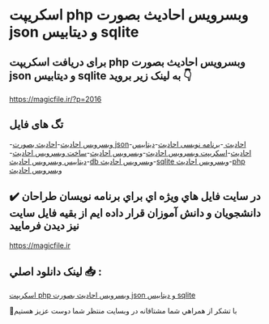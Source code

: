 # اسکریپت php وبسرویس احادیث بصورت json و دیتابیس sqlite

## برای دریافت اسکریپت php وبسرویس احادیث بصورت json و دیتابیس sqlite به لینک زیر بروید 👇

https://magicfile.ir/?p=2016

## تگ های فایل

-[وبسرويس احاديث](https://magicfile.ir/product/%d9%88%d8%a8%d8%b3%d8%b1%d9%88%d9%8a%d8%b3-%d8%a7%d8%ad%d8%a7%d8%af%d9%8a%d8%ab-%d8%a8%d8%b5%d9%88%d8%b1%d8%aa-json-%d9%88-%d8%af%d9%8a%d8%aa%d8%a7%d8%a8%d9%8a%d8%b3-sqlite/)-[احاديث بصورت json](https://magicfile.ir/product/%d9%88%d8%a8%d8%b3%d8%b1%d9%88%d9%8a%d8%b3-%d8%a7%d8%ad%d8%a7%d8%af%d9%8a%d8%ab-%d8%a8%d8%b5%d9%88%d8%b1%d8%aa-json-%d9%88-%d8%af%d9%8a%d8%aa%d8%a7%d8%a8%d9%8a%d8%b3-sqlite/)-[احاديث ](https://magicfile.ir/product/%d9%88%d8%a8%d8%b3%d8%b1%d9%88%d9%8a%d8%b3-%d8%a7%d8%ad%d8%a7%d8%af%d9%8a%d8%ab-%d8%a8%d8%b5%d9%88%d8%b1%d8%aa-json-%d9%88-%d8%af%d9%8a%d8%aa%d8%a7%d8%a8%d9%8a%d8%b3-sqlite/)-[برنامه نویسی احادیث](https://magicfile.ir/product/%d9%88%d8%a8%d8%b3%d8%b1%d9%88%d9%8a%d8%b3-%d8%a7%d8%ad%d8%a7%d8%af%d9%8a%d8%ab-%d8%a8%d8%b5%d9%88%d8%b1%d8%aa-json-%d9%88-%d8%af%d9%8a%d8%aa%d8%a7%d8%a8%d9%8a%d8%b3-sqlite/)-[دیتابیس احادیث](https://magicfile.ir/product/%d9%88%d8%a8%d8%b3%d8%b1%d9%88%d9%8a%d8%b3-%d8%a7%d8%ad%d8%a7%d8%af%d9%8a%d8%ab-%d8%a8%d8%b5%d9%88%d8%b1%d8%aa-json-%d9%88-%d8%af%d9%8a%d8%aa%d8%a7%d8%a8%d9%8a%d8%b3-sqlite/)-[اسکریپت وبسرویس احادیث](https://magicfile.ir/product/%d9%88%d8%a8%d8%b3%d8%b1%d9%88%d9%8a%d8%b3-%d8%a7%d8%ad%d8%a7%d8%af%d9%8a%d8%ab-%d8%a8%d8%b5%d9%88%d8%b1%d8%aa-json-%d9%88-%d8%af%d9%8a%d8%aa%d8%a7%d8%a8%d9%8a%d8%b3-sqlite/)-[وبسرویس احادیث](https://magicfile.ir/product/%d9%88%d8%a8%d8%b3%d8%b1%d9%88%d9%8a%d8%b3-%d8%a7%d8%ad%d8%a7%d8%af%d9%8a%d8%ab-%d8%a8%d8%b5%d9%88%d8%b1%d8%aa-json-%d9%88-%d8%af%d9%8a%d8%aa%d8%a7%d8%a8%d9%8a%d8%b3-sqlite/)-[ساخت وبسرویس احادیث](https://magicfile.ir/product/%d9%88%d8%a8%d8%b3%d8%b1%d9%88%d9%8a%d8%b3-%d8%a7%d8%ad%d8%a7%d8%af%d9%8a%d8%ab-%d8%a8%d8%b5%d9%88%d8%b1%d8%aa-json-%d9%88-%d8%af%d9%8a%d8%aa%d8%a7%d8%a8%d9%8a%d8%b3-sqlite/)-[دیتابیس وبسرویس احادیث](https://magicfile.ir/product/%d9%88%d8%a8%d8%b3%d8%b1%d9%88%d9%8a%d8%b3-%d8%a7%d8%ad%d8%a7%d8%af%d9%8a%d8%ab-%d8%a8%d8%b5%d9%88%d8%b1%d8%aa-json-%d9%88-%d8%af%d9%8a%d8%aa%d8%a7%d8%a8%d9%8a%d8%b3-sqlite/)-[db وبسرویس احادیث](https://magicfile.ir/product/%d9%88%d8%a8%d8%b3%d8%b1%d9%88%d9%8a%d8%b3-%d8%a7%d8%ad%d8%a7%d8%af%d9%8a%d8%ab-%d8%a8%d8%b5%d9%88%d8%b1%d8%aa-json-%d9%88-%d8%af%d9%8a%d8%aa%d8%a7%d8%a8%d9%8a%d8%b3-sqlite/)-[sqlite وبسرویس احادیث](https://magicfile.ir/product/%d9%88%d8%a8%d8%b3%d8%b1%d9%88%d9%8a%d8%b3-%d8%a7%d8%ad%d8%a7%d8%af%d9%8a%d8%ab-%d8%a8%d8%b5%d9%88%d8%b1%d8%aa-json-%d9%88-%d8%af%d9%8a%d8%aa%d8%a7%d8%a8%d9%8a%d8%b3-sqlite/)-[php وبسرویس احادیث](https://magicfile.ir/product/%d9%88%d8%a8%d8%b3%d8%b1%d9%88%d9%8a%d8%b3-%d8%a7%d8%ad%d8%a7%d8%af%d9%8a%d8%ab-%d8%a8%d8%b5%d9%88%d8%b1%d8%aa-json-%d9%88-%d8%af%d9%8a%d8%aa%d8%a7%d8%a8%d9%8a%d8%b3-sqlite/)

## ✔️ در سايت فايل هاي ويژه اي براي برنامه نويسان طراحان دانشجويان و دانش آموزان قرار داده ايم از بقيه فايل سايت نيز ديدن فرماييد

https://magicfile.ir


## لينک دانلود اصلي 📥 :

[اسکریپت php وبسرویس احادیث بصورت json و دیتابیس sqlite](https://magicfile.ir/product/%d9%88%d8%a8%d8%b3%d8%b1%d9%88%d9%8a%d8%b3-%d8%a7%d8%ad%d8%a7%d8%af%d9%8a%d8%ab-%d8%a8%d8%b5%d9%88%d8%b1%d8%aa-json-%d9%88-%d8%af%d9%8a%d8%aa%d8%a7%d8%a8%d9%8a%d8%b3-sqlite/) 


🙏با تشکر از همراهي شما مشتاقانه در وبسایت منتظر شما دوست عزیز هستیم

